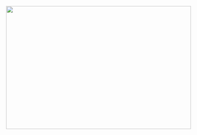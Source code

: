 
<img src="http://fckstudentloans.com/assets/img/bg-masthead.jpg" style="width: 100%; height: 337px; object-fit: contain;" />
